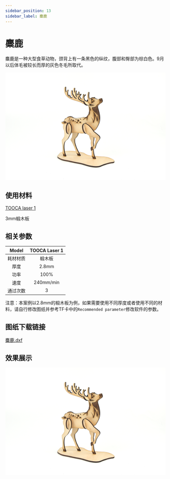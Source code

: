 ```yaml
---
sidebar_position: 13
sidebar_label: 麋鹿
---
```


# 麋鹿



麋鹿是一种大型食草动物，颈背上有一条黑色的纵纹，腹部和臀部为棕白色。9月以后体毛被较长而厚的灰色冬毛所取代。


![](./images/tooca-laser-1-case-03-01.png)

## 使用材料

[TOOCA laser 1](https://www.elecfreaks.com/elecfreaks-tooca-laser-1.html)

3mm椴木板


## 相关参数

|Model|TOOCA Laser 1|
|:-------:|:-------:|
|耗材材质|椴木板|
|厚度|2.8mm|
|功率|100%|
|速度|240mm/min|
|通过次数|3|

注意：本案例以2.8mm的椴木板为例，如果需要使用不同厚度或者使用不同的材料，请自行修改图纸并参考TF卡中的`Recommended parameter`修改软件的参数。

## 图纸下载链接


[麋鹿.dxf](https://minhaskamal.github.io/DownGit/#/home?url=https://github.com/elecfreaks/learn-en/blob/master/tooca-laser-1/file/Cutting/Elk/Elk.dxf)

## 效果展示

![](./images/tooca-laser-1-case-03-01.png)
